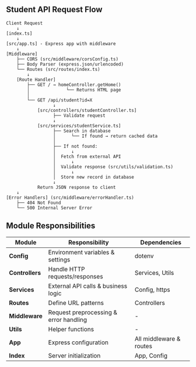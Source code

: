 ## Student API Request Flow

```
Client Request
    ↓
[index.ts]
    ↓
[src/app.ts] - Express app with middleware
    ↓
[Middleware]
    ├── CORS (src/middleware/corsConfig.ts)
    ├── Body Parser (express.json/urlencoded)
    └── Routes (src/routes/index.ts)
        ↓
    [Route Handler]
        ├── GET / → homeController.getHome()
        │              └── Returns HTML page
        │
        └── GET /api/student?id=X
                  ↓
            [src/controllers/studentController.ts]
                  ├── Validate request
                  ↓
            [src/services/studentService.ts]
                  ├── Search in database
                  │      └── If found → return cached data
                  │
                  ├── If not found:
                  │      ↓
                  │  Fetch from external API
                  │      ↓
                  │  Validate response (src/utils/validation.ts)
                  │      ↓
                  │  Store new record in database
                  ↓
            Return JSON response to client
    ↓
[Error Handlers] (src/middleware/errorHandler.ts)
    ├── 404 Not Found
    └── 500 Internal Server Error

```

## Module Responsibilities

| Module          | Responsibility                         | Dependencies            |
| --------------- | -------------------------------------- | ----------------------- |
| **Config**      | Environment variables & settings       | dotenv                  |
| **Controllers** | Handle HTTP requests/responses         | Services, Utils         |
| **Services**    | External API calls & business logic    | Config, https           |
| **Routes**      | Define URL patterns                    | Controllers             |
| **Middleware**  | Request preprocessing & error handling | -                       |
| **Utils**       | Helper functions                       | -                       |
| **App**         | Express configuration                  | All middleware & routes |
| **Index**       | Server initialization                  | App, Config             |
